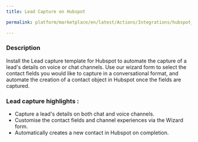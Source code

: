 ```yaml
---
title: Lead Capture on Hubspot

permalink: platform/marketplace/en/latest/Actions/Integrations/hubspot_leadCapture

---
```


### Description

Install the Lead capture template for Hubspot to automate the capture of a lead's details on voice or chat channels. Use our wizard form to select the contact fields you would like to capture in a conversational format, and automate the creation of a contact object in Hubspot once the fields are captured. 

### Lead capture highlights :
- Capture a lead's details on both chat and voice channels.
- Customise the contact fields and channel experiences via the Wizard form.
- Automatically creates a new contact in Hubspot on completion.

